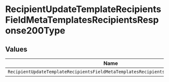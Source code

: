 # RecipientUpdateTemplateRecipientsFieldMetaTemplatesRecipientsResponse200Type


## Values

| Name                                                                               | Value                                                                              |
| ---------------------------------------------------------------------------------- | ---------------------------------------------------------------------------------- |
| `RecipientUpdateTemplateRecipientsFieldMetaTemplatesRecipientsResponse200TypeDate` | date                                                                               |